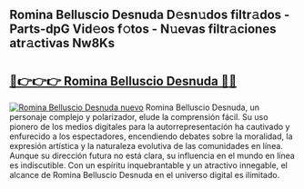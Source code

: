 ## Romina Belluscio Desnuda D𝚎sn𝚞dos filtr𝚊dos - Parts-dpG Vid𝚎os f𝚘tos - N𝚞evas filtr𝚊ciones atr𝚊ctivas Nw8Ks

# <h2><a href="http://mb67do.tromn.icu/?c=Romina+Belluscio+Desnuda">🔗👉👉👉 Romina Belluscio Desnuda 🔗🔗</a></h2>

[![Romina Belluscio Desnuda nuevo](https://i.imgur.com/pEAQMta.gif)](http://mb67do.tromn.icu/?c=Romina+Belluscio+Desnuda)
Romina Belluscio Desnuda, un personaje complejo y polarizador, elude la comprensión fácil. Su uso pionero de los medios digitales para la autorrepresentación ha cautivado y enfurecido a los espectadores, encendiendo debates sobre la moralidad, la expresión artística y la naturaleza evolutiva de las comunidades en línea. Aunque su dirección futura no está clara, su influencia en el mundo en línea es indiscutible. Con un espíritu inquebrantable y un atractivo innegable, el alcance de Romina Belluscio Desnuda en el universo digital es ilimitado.
